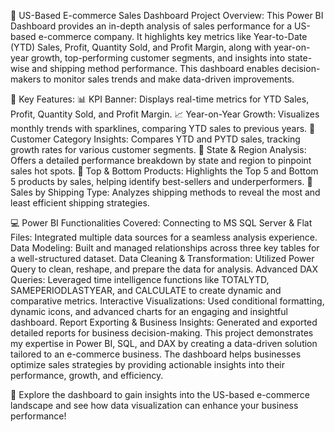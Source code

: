 🛒 US-Based E-commerce Sales Dashboard
Project Overview:
This Power BI Dashboard provides an in-depth analysis of sales performance for a US-based e-commerce company. It highlights key metrics like Year-to-Date (YTD) Sales, Profit, Quantity Sold, and Profit Margin, along with year-on-year growth, top-performing customer segments, and insights into state-wise and shipping method performance. This dashboard enables decision-makers to monitor sales trends and make data-driven improvements.

🔑 Key Features:
📊 KPI Banner: Displays real-time metrics for YTD Sales, Profit, Quantity Sold, and Profit Margin.
📈 Year-on-Year Growth: Visualizes monthly trends with sparklines, comparing YTD sales to previous years.
💼 Customer Category Insights: Compares YTD and PYTD sales, tracking growth rates for various customer segments.
📍 State & Region Analysis: Offers a detailed performance breakdown by state and region to pinpoint sales hot spots.
🏅 Top & Bottom Products: Highlights the Top 5 and Bottom 5 products by sales, helping identify best-sellers and underperformers.
🚚 Sales by Shipping Type: Analyzes shipping methods to reveal the most and least efficient shipping strategies.

💻 Power BI Functionalities Covered:
Connecting to MS SQL Server & Flat Files: Integrated multiple data sources for a seamless analysis experience.
Data Modeling: Built and managed relationships across three key tables for a well-structured dataset.
Data Cleaning & Transformation: Utilized Power Query to clean, reshape, and prepare the data for analysis.
Advanced DAX Queries: Leveraged time intelligence functions like TOTALYTD, SAMEPERIODLASTYEAR, and CALCULATE to create dynamic and comparative metrics.
Interactive Visualizations: Used conditional formatting, dynamic icons, and advanced charts for an engaging and insightful dashboard.
Report Exporting & Business Insights: Generated and exported detailed reports for business decision-making.
This project demonstrates my expertise in Power BI, SQL, and DAX by creating a data-driven solution tailored to an e-commerce business. The dashboard helps businesses optimize sales strategies by providing actionable insights into their performance, growth, and efficiency.

🌟 Explore the dashboard to gain insights into the US-based e-commerce landscape and see how data visualization can enhance your business performance!
